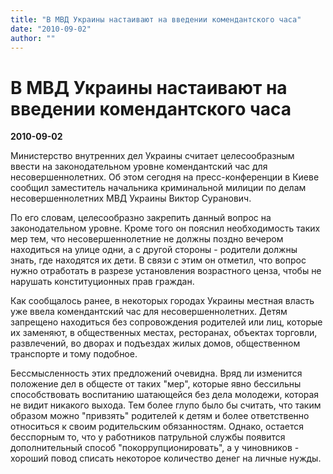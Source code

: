 ```yaml
---
title: "В МВД Украины настаивают на введении комендантского часа"
date: "2010-09-02"
author: ""
---
```


# В МВД Украины настаивают на введении комендантского часа

**2010-09-02** 

Министерство внутренних дел Украины считает целесообразным ввести на законодательном уровне комендантский час для несовершеннолетних. Об этом сегодня на пресс-конференции в Киеве сообщил заместитель начальника криминальной милиции по делам несовершеннолетних МВД Украины Виктор Суранович.



По его словам, целесообразно закрепить данный вопрос на законодательном уровне. Кроме того он пояснил необходимость таких мер тем, что несовершеннолетние не должны поздно вечером находиться на улице одни, а с другой стороны - родители должны знать, где находятся их дети. В связи с этим он отметил, что вопрос нужно отработать в разрезе установления возрастного ценза, чтобы не нарушать конституционных прав граждан.



Как сообщалось ранее, в некоторых городах Украины местная власть уже ввела комендантский час для несовершеннолетних. Детям запрещено находиться без сопровождения родителей или лиц, которые их заменяют, в общественных местах, ресторанах, объектах торговли, развлечений, во дворах и подъездах жилых домов, общественном транспорте и тому подобное.



Бессмысленность этих предложений очевидна. Вряд ли изменится положение дел в общесте от таких "мер", которые явно бессильны способствовать воспитанию шатающейся без дела молодежи, которая не видит никакого выхода. Тем более глупо было бы считать, что таким образом можно "привзять" родителей к детям и более ответственно относиться к своим родительским обязанностям. Однако, остается бесспорным то, что у работников патрульной службы появится дополнительный способ "покоррупционировать", а у чиновников - хороший повод списать некоторое количество денег на личные нужды.